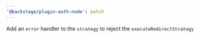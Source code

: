 ```yaml
---
'@backstage/plugin-auth-node': patch
---
```


Add an `error` handler to the `strategy` to reject the `executeRedirectStrategy`
